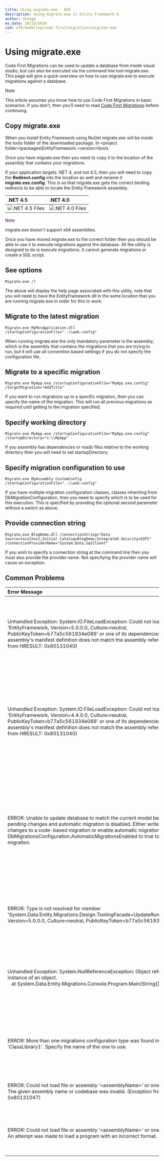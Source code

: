```yaml
---
title: Using migrate.exe - EF6
description: Using migrate.exe in Entity Framework 6
author: divega
ms.date: 10/23/2016
uid: ef6/modeling/code-first/migrations/migrate-exe
---
```

# Using migrate.exe
Code First Migrations can be used to update a database from inside visual studio, but can also be executed via the command line tool migrate.exe. This page will give a quick overview on how to use migrate.exe to execute migrations against a database.

> [!NOTE]
> This article assumes you know how to use Code First Migrations in basic scenarios. If you don’t, then you’ll need to read [Code First Migrations](xref:ef6/modeling/code-first/migrations/index) before continuing.

## Copy migrate.exe

When you install Entity Framework using NuGet migrate.exe will be inside the tools folder of the downloaded package. In &lt;project folder&gt;\\packages\\EntityFramework.&lt;version&gt;\\tools

Once you have migrate.exe then you need to copy it to the location of the assembly that contains your migrations.

If your application targets .NET 4, and not 4.5, then you will need to copy the **Redirect.config** into the location as well and rename it **migrate.exe.config**. This is so that migrate.exe gets the correct binding redirects to be able to locate the Entity Framework assembly.

| .NET 4.5                                      | .NET 4.0                                      |
|:----------------------------------------------|:----------------------------------------------|
| ![.NET 4.5 Files](~/ef6/media/net45files.png) | ![.NET 4.0 Files](~/ef6/media/net40files.png) |

> [!NOTE]
> migrate.exe doesn't support x64 assemblies.

Once you have moved migrate.exe to the correct folder then you should be able to use it to execute migrations against the database. All the utility is designed to do is execute migrations. It cannot generate migrations or create a SQL script.

## See options

``` console
Migrate.exe /?
```

The above will display the help page associated with this utility, note that you will need to have the EntityFramework.dll in the same location that you are running migrate.exe in order for this to work.

## Migrate to the latest migration

``` console
Migrate.exe MyMvcApplication.dll /startupConfigurationFile="..\\web.config"
```

When running migrate.exe the only mandatory parameter is the assembly, which is the assembly that contains the migrations that you are trying to run, but it will use all convention based settings if you do not specify the configuration file.

## Migrate to a specific migration

``` console
Migrate.exe MyApp.exe /startupConfigurationFile="MyApp.exe.config" /targetMigration="AddTitle"
```

If you want to run migrations up to a specific migration, then you can specify the name of the migration. This will run all previous migrations as required until getting to the migration specified.

## Specify working directory

``` console
Migrate.exe MyApp.exe /startupConfigurationFile="MyApp.exe.config" /startupDirectory="c:\\MyApp"
```

If you assembly has dependencies or reads files relative to the working directory then you will need to set startupDirectory.

## Specify migration configuration to use

``` console
Migrate.exe MyAssembly CustomConfig /startupConfigurationFile="..\\web.config"
```

If you have multiple migration configuration classes, classes inheriting from DbMigrationConfiguration, then you need to specify which is to be used for this execution. This is specified by providing the optional second parameter without a switch as above.

## Provide connection string

``` console
Migrate.exe BlogDemo.dll /connectionString="Data Source=localhost;Initial Catalog=BlogDemo;Integrated Security=SSPI" /connectionProviderName="System.Data.SqlClient"
```

If you wish to specify a connection string at the command line then you must also provide the provider name. Not specifying the provider name will cause an exception.

## Common Problems

| Error Message                                                                                                                                                                                                                                                                                                                      | Solution                                                                                                                                                                                                                                                                                             |
|:-----------------------------------------------------------------------------------------------------------------------------------------------------------------------------------------------------------------------------------------------------------------------------------------------------------------------------------|:-----------------------------------------------------------------------------------------------------------------------------------------------------------------------------------------------------------------------------------------------------------------------------------------------------|
| Unhandled Exception: System.IO.FileLoadException:  Could not load file or assembly 'EntityFramework, Version=5.0.0.0, Culture=neutral, PublicKeyToken=b77a5c561934e089' or one of its dependencies. The located assembly's manifest definition does not match the assembly reference. (Exception from HRESULT: 0x80131040)         | This typically means that you are running a .NET 4 application without the Redirect.config file. You need to copy the Redirect.config to the same location as migrate.exe and rename it to migrate.exe.config.                                                                                       |
| Unhandled Exception: System.IO.FileLoadException: Could not load file or assembly 'EntityFramework, Version=4.4.0.0, Culture=neutral, PublicKeyToken=b77a5c561934e089' or one of its dependencies. The located assembly's manifest definition does not match the assembly reference. (Exception from HRESULT: 0x80131040)          | This exception means that you are running a .NET 4.5 application with the Redirect.config copied to the migrate.exe location. If your app is .NET 4.5 then you do not need to have the config file with the redirects inside. Delete the migrate.exe.config file.                                    |
| ERROR: Unable to update database to match the current model because there are pending changes and automatic migration is disabled. Either write the pending model changes to a code-based migration or enable automatic migration. Set DbMigrationsConfiguration.AutomaticMigrationsEnabled to true to enable automatic migration. | This error occurs if running migrate when you haven’t created a migration to cope with changes made to the model, and the database does not match the model. Adding a property to a model class then running migrate.exe without creating a migration to upgrade the database is an example of this. |
| ERROR: Type is not resolved for member 'System.Data.Entity.Migrations.Design.ToolingFacade+UpdateRunner,EntityFramework, Version=5.0.0.0, Culture=neutral, PublicKeyToken=b77a5c561934e089'.                                                                                                                                       | This error can be caused by specifying an incorrect startup directory. This must be the location of migrate.exe                                                                                                                                                                                      |
| Unhandled Exception: System.NullReferenceException: Object reference not set to an instance of an object. <br/>   at System.Data.Entity.Migrations.Console.Program.Main(String[] args)                                                                                                                                             | This can be caused by not specifying a required parameter for a scenario that you are using. For example specifying a connection string without specifying the provider name.                                                                                                                        |
| ERROR: More than one migrations configuration type was found in the assembly 'ClassLibrary1'. Specify the name of the one to use.                                                                                                                                                                                                  | As the error states, there is more than one configuration class in the given assembly. You must use the /configurationType switch to specify which to use.                                                                                                                                           |
| ERROR: Could not load file or assembly ‘&lt;assemblyName&gt;’ or one of its dependencies. The given assembly name or codebase was invalid. (Exception from HRESULT: 0x80131047)                                                                                                                                                    | This can be caused by specifying an assembly name incorrectly or not having                                                                                                                                                                                                                          |
| ERROR: Could not load file or assembly ‘&lt;assemblyName&gt;' or one of its dependencies. An attempt was made to load a program with an incorrect format.                                                                                                                                                                          | This happens if you are trying to run migrate.exe against an x64 application. EF 5.0 and below will only work on x86.                                                                                                                                                                                |
